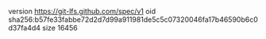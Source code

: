 version https://git-lfs.github.com/spec/v1
oid sha256:b57fe33fabbe72d2d7d99a911981de5c5c07320046fa17b46590b6c0d37fa4d4
size 16456
